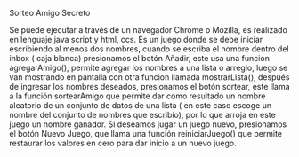 Sorteo Amigo Secreto

Se puede ejecutar a través de un navegador Chrome o Mozilla, es realizado en lenguaje java script y html, ccs.  Es un juego donde se debe iniciar
escribiendo al menos dos nombres, cuando se escriba el nombre dentro del inbox ( caja blanca) presionamos el botón Añadir,
este usa una funcion agregarAmigo(), permite agregar los nombres a una lista o arreglo, luego se van mostrando en pantalla con otra funcion llamada mostrarLista(),
después de ingresar  los nombres deseados, presionamos el botón sortear, este llama a la función sortearAmigo que permite dar como resultado un nombre aleatorio 
de un conjunto de datos de una lista ( en este caso escoge un nombre del conjunto de nombres que escribio), por lo que arroja en este juego un nombre ganador.
Si deseamos jugar un juego nuevo, presionamos el  botón Nuevo Juego, que llama una función reiniciarJuego() 
que permite restaurar los valores en cero para dar inicio a un nuevo juego.
